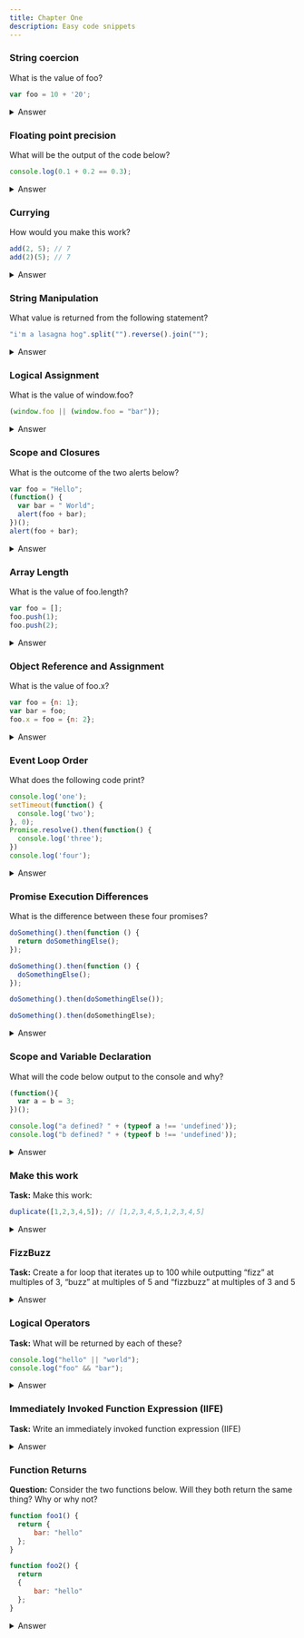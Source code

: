 ```yaml
---
title: Chapter One
description: Easy code snippets
---
```


### String coercion

What is the value of foo?

```js
var foo = 10 + '20';
```

<details>
<summary> Answer </summary>
<div style="background-color: rgba(100, 108, 255, 0.16); padding: 10px; margin-bottom: 10px; color: #fff; font-size: 14px; font-weight: 500;">
<p> The string '1020'</p>
Explantation: 

Type coercion means that when the operands of an operator are different types, one of them will be converted to an "equivalent" value of the other operand's type. For instance, if you do:

```js
boolean == integer
```
the boolean operand will be converted to an integer: false becomes 0, true becomes 1. Then the two values are compared.

However, if you use the non-converting comparison operator ===, no such conversion occurs. When the operands are of different types, this operator returns false, and only compares the values when they're of the same type.
</div>
</details>


### Floating point precision 

What will be the output of the code below?

```js
console.log(0.1 + 0.2 == 0.3);
```

<details>
<summary> Answer  </summary>
<div style="background-color: rgba(100, 108, 255, 0.16); padding: 10px; margin-bottom: 10px; color: #fff ; font-size: 14px; font-weight: 500;">
<p> False 

Explanation: Floating-point numbers (like 0.1 and 0.2) cannot always be represented with perfect accuracy in a binary system. When 0.1 and 0.2 are added together in JavaScript, the result is not exactly 0.3, but slightly more than that (approximately 0.30000000000000004). Therefore, when this sum is compared to 0.3 using the == or === operator, the result is false because the numbers are not exactly equal due to this small precision error.</p>
</div>
</details>

### Currying

How would you make this work? 

```js
add(2, 5); // 7
add(2)(5); // 7
```


<details>
<summary>Answer </summary>

<div style="background-color: rgba(100, 108, 255, 0.16); padding: 10px; margin-bottom: 10px; color: #fff ; font-size: 14px; font-weight: 500;">


```js
function add(x,y){
   if(y !== undefined){
       return x + y
   }
   return (y) => {
       return x + y
   }
}
add(2)(5);
add(2,5)
```

Explanation: you can create a function that checks the number of arguments provided and behaves accordingly. This pattern is often referred to as "currying" or partially applying a function.

</div>
</details>


### String Manipulation

What value is returned from the following statement?

```js
"i'm a lasagna hog".split("").reverse().join("");
```


<details>
<summary>Answer</summary>
<div style="background-color: rgba(100, 108, 255, 0.16); padding: 10px; margin-bottom: 10px; color: #fff; font-size: 14px; font-weight: 500;">
<p> 'goh angasal a m\'i'</p>
Explanation: 

This line of JavaScript code takes the string "i'm a lasagna hog", splits it into an array of characters, reverses that array, and then joins the characters back into a string. The `split("")` method splits the string into an array of individual characters. `reverse()` reverses the order of the array's elements. Finally, `join("")` merges the elements of the array back into a single string, resulting in the reversed version of the original string.
</div>
</details>

### Logical Assignment

What is the value of window.foo?

```js
(window.foo || (window.foo = "bar"));
```


<details>
<summary>Answer</summary>
<div style="background-color: rgba(100, 108, 255, 0.16); padding: 10px; margin-bottom: 10px; color: #fff; font-size: 14px; font-weight: 500;">
<p> "bar"</p>
Explanation: 

This expression uses the logical OR operator to assign a value to `window.foo` if it does not already have one. If `window.foo` is undefined, falsy, or not declared, it will be set to "bar". After this operation, `window.foo` will definitely contain "bar".
</div>
</details>

### Scope and Closures

What is the outcome of the two alerts below?

```js
var foo = "Hello";
(function() {
  var bar = " World";
  alert(foo + bar);
})();
alert(foo + bar);
```


<details>
<summary>Answer</summary>
<div style="background-color: rgba(100, 108, 255, 0.16); padding: 10px; margin-bottom: 10px; color: #fff; font-size: 14px; font-weight: 500;">
<p> The first alert shows "Hello World", the second results in an error.</p>
Explanation: 

The first function is an immediately invoked function expression (IIFE) that has its own scope. Inside this function, `bar` is declared and concatenated with `foo` which is accessible due to its higher (global) scope, resulting in the alert "Hello World". The second `alert(foo + bar)` tries to access `bar`, which is not defined in the global scope (it's only defined within the IIFE), hence it will throw a reference error saying that `bar` is not defined.
</div>
</details>

### Array Length

What is the value of foo.length?

```js
var foo = [];
foo.push(1);
foo.push(2);
```


<details>
<summary>Answer</summary>
<div style="background-color: rgba(100, 108, 255, 0.16); padding: 10px; margin-bottom: 10px; color: #fff; font-size: 14px; font-weight: 500;">
<p> 2 </p>
Explanation: 

The variable `foo` is initialized as an empty array. The `push` method is used to add elements to the array. `foo.push(1)` adds the number 1 to the array, and `foo.push(2)` adds the number 2. After these operations, the array `foo` contains two elements, thus `foo.length` returns 2.
</div>
</details>


### Object Reference and Assignment

What is the value of foo.x?

```js
var foo = {n: 1};
var bar = foo;
foo.x = foo = {n: 2};
```

<details>
<summary>Answer</summary>
<div style="background-color: rgba(100, 108, 255, 0.16); padding: 10px; margin-bottom: 10px; color: #fff; font-size: 14px; font-weight: 500;">
<p>The value of <code>foo.x</code> is <code>undefined</code>.</p>
Explanation: 

This type of expression is evaluated from left to right. Initially, `foo` references an object `{n: 1}`. When `foo.x = foo = {n: 2};` is executed, the original object referenced by `foo` (now also referenced by `bar`) gets a new property `x` assigned to it. Immediately afterward, `foo` is reassigned to a new object `{n: 2}`, which does not have the `x` property. Thus, `foo.x` is `undefined`, but `bar.x` would be `{n: 2}`.

[Further Read](https://stackoverflow.com/questions/32342809/javascript-code-trick-whats-the-value-of-foo-x)
</div>
</details>

### Event Loop Order

What does the following code print?

```js
console.log('one');
setTimeout(function() {
  console.log('two');
}, 0);
Promise.resolve().then(function() {
  console.log('three');
})
console.log('four');
```

<details>
<summary>Answer</summary>
<div style="background-color: rgba(100, 108, 255, 0.16); padding: 10px; margin-bottom: 10px; color: #fff ; font-size: 14px; font-weight: 500;">
<p> The output is:

```
one
four
three
two
```
</p>
Explanation: The code demonstrates JavaScript's event loop and task queues. `console.log('one');` and `console.log('four');` are executed immediately as part of the synchronous code. Although `setTimeout` has a delay of 0 ms, it places its callback (to log 'two') into the Web APIs and it is moved to the task queue after the current script completes. The `Promise.resolve()` places its callback (to log 'three') into the microtask queue, which is processed immediately after the current script but before any tasks from the task queue (like our setTimeout callback).
</div>
</details>

### Promise Execution Differences

What is the difference between these four promises?

```js
doSomething().then(function () {
  return doSomethingElse();
});

doSomething().then(function () {
  doSomethingElse();
});

doSomething().then(doSomethingElse());

doSomething().then(doSomethingElse);
```

<details>
<summary>Answer</summary>
<div style="background-color: rgba(100, 108, 255, 0.16); padding: 10px; margin-bottom: 10px; color: #fff ; font-size: 14px; font-weight: 500;">
<p>The differences are related to how and when `doSomethingElse` is executed and whether its result is passed down the promise chain:</p>
<ul>
<li>The first example returns the result of `doSomethingElse()`, chaining the promises correctly. Whatever `doSomethingElse()` returns (a value or promise) will be awaited before resolving the outer promise.</li>
<li>The second example calls `doSomethingElse()` without returning its result, so the outer promise resolves independently of the completion of `doSomethingElse()`.</li>
<li>The third example is incorrect because `doSomethingElse()` is executed immediately when the promise chain is defined, not after `doSomething()` resolves.</li>
<li>The fourth example correctly chains the promises by passing `doSomethingElse` as a function reference to be called after `doSomething()` resolves.</li>
</ul>
</div>
</details>

### Scope and Variable Declaration

What will the code below output to the console and why?

```js
(function(){
  var a = b = 3;
})();

console.log("a defined? " + (typeof a !== 'undefined'));
console.log("b defined? " + (typeof b !== 'undefined'));
```

<details>
<summary>Answer</summary>
<div style="background-color: rgba(100, 108, 255, 0.16); padding: 10px; margin-bottom: 10px; color: #fff; font-size: 14px; font-weight: 500;">
<p>The output is:

```
a defined? false
b defined? true
```
</p>
Explanation: Inside the immediately-invoked function expression (IIFE), `a` is declared with `var`, making it local to the function scope and undefined outside of it. However, `b` is assigned without being declared with `var`, `let`, or `const`, implicitly creating a global variable. Thus, outside

</details>

### Make this work

**Task:** Make this work:
```js
duplicate([1,2,3,4,5]); // [1,2,3,4,5,1,2,3,4,5]
```

<details>
<summary> Answer </summary>
<div style="background-color: rgba(100, 108, 255, 0.16); padding: 10px; margin-bottom: 10px; color: #fff; font-size: 14px; font-weight: 500;">
<p>

To make this work, you can create a function `duplicate` that concatenates the array with itself using the `concat` method.

```js
function duplicate(arr) {
    return arr.concat(arr);
}

// Example usage
console.log(duplicate([1, 2, 3, 4, 5])); // [1, 2, 3, 4, 5, 1, 2, 3, 4, 5]
```
</p>
</div>
</details>

### FizzBuzz

**Task:** Create a for loop that iterates up to 100 while outputting “fizz” at multiples of 3, “buzz” at multiples of 5 and “fizzbuzz” at multiples of 3 and 5

<details>
<summary> Answer </summary>
<div style="background-color: rgba(100, 108, 255, 0.16); padding: 10px; margin-bottom: 10px; color: #fff; font-size: 14px; font-weight: 500;">
<p>

You can achieve this with the following for loop:

```js
for (let i = 1; i <= 100; i++) {
    if (i % 3 === 0 && i % 5 === 0) {
        console.log('fizzbuzz');
    } else if (i % 3 === 0) {
        console.log('fizz');
    } else if (i % 5 === 0) {
        console.log('buzz');
    } else {
        console.log(i);
    }
}
```
</p>
</div>
</details>

### Logical Operators

**Task:** What will be returned by each of these?
```js
console.log("hello" || "world");
console.log("foo" && "bar");
```

<details>
<summary> Answer </summary>
<div style="background-color: rgba(100, 108, 255, 0.16); padding: 10px; margin-bottom: 10px; color: #fff; font-size: 14px; font-weight: 500;">
<p>

1. `console.log("hello" || "world")` returns `"hello"`.

   Explanation: The `||` (logical OR) operator returns the first truthy value it encounters. Since `"hello"` is a truthy value, it is returned.

2. `console.log("foo" && "bar")` returns `"bar"`.

   Explanation: The `&&` (logical AND) operator returns the first falsy value it encounters, or the last value if all are truthy. Both `"foo"` and `"bar"` are truthy, so the last value, `"bar"`, is returned.
</p>
</div>
</details>

### Immediately Invoked Function Expression (IIFE)

**Task:** Write an immediately invoked function expression (IIFE)

<details>
<summary> Answer </summary>
<div style="background-color: rgba(100, 108, 255, 0.16); padding: 10px; margin-bottom: 10px; color: #fff; font-size: 14px; font-weight: 500;">
<p>

An immediately invoked function expression (IIFE) can be written as follows:

```js
(function() {
    console.log('This is an IIFE');
})();
```

This will log "This is an IIFE" immediately upon execution.
</p>
</div>
</details>

### Function Returns

**Question:** Consider the two functions below. Will they both return the same thing? Why or why not?

```js
function foo1() {
  return {
      bar: "hello"
  };
}

function foo2() {
  return
  {
      bar: "hello"
  };
}
```

<details>
<summary> Answer </summary>
<div style="background-color: rgba(100, 108, 255, 0.16); padding: 10px; margin-bottom: 10px; color: #fff; font-size: 14px; font-weight: 500;">
<p>

The two functions will not return the same thing.

Explanation:

In `foo1`, the object `{ bar: "hello" }` is returned correctly.

```js
function foo1() {
  return {
      bar: "hello"
  };
}
```

In `foo2`, due to the placement of the newline after `return`, JavaScript's automatic semicolon insertion inserts a semicolon immediately after `return`. This means `foo2` effectively returns `undefined`.

```js
function foo2() {
  return;
  {
      bar: "hello"
  };
}
```

To correct `foo2` so it returns the same object as `foo1`, the opening curly brace should be on the same line as `return`.

```js
function foo2() {
  return {
      bar: "hello"
  };
}
```
</p>
</div>
</details>